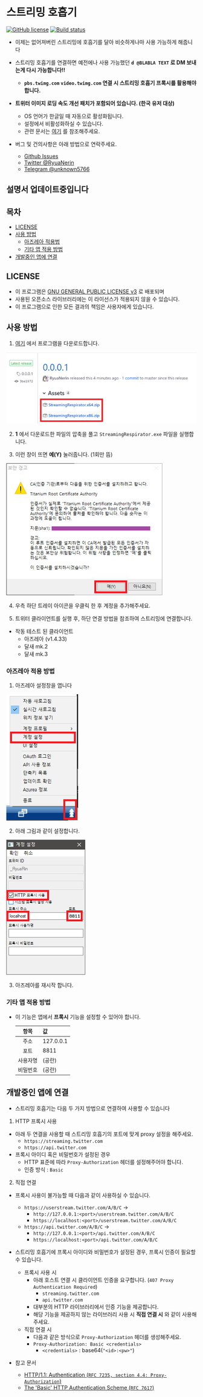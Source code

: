 # 스트리밍 호흡기

[![GitHub license](https://img.shields.io/github/license/RyuaNerin/StreamingRespirator.svg?style=flat-square)](https://github.com/RyuaNerin/StreamingRespirator/blob/master/LICENSE)
[![Build status](https://ci.appveyor.com/api/projects/status/14gd475j5omd97mn?svg=true)](https://ci.appveyor.com/project/RyuaNerin/streamingrespirator)

- 이제는 없어져버린 스트리밍에 호흡기를 달아 비슷하게나마 사용 가능하게 해줍니다

- 스트리밍 호흡기를 연결하면 예전에나 사용 가능했던 **`d @BLABLA TEXT` 로 DM 보내는게 다시 가능합니다!!**
  - **`pbs.twimg.com` `video.twimg.com` 연결 시 스트리밍 호흡기 프록시를 활용해야 합니다.**

- **트위터 이미지 로딩 속도 개선 패치가 포함되어 있습니다. (한국 유저 대상)**
  - OS 언어가 한글일 때 자동으로 활성화됩니다.
  - 설정에서 비활성화하실 수 있습니다.
  - 관련 문서는 [여기](https://github.com/RyuaNerin/DNS-For-Twimg) 를 참조해주세요.

- 버그 및 건의사항은 아래 방법으로 연락주세요.
  - [Github Issues](https://github.com/RyuaNerin/StreamingRespirator/issues)
  - [Twitter @RyuaNerin](https://twitter.com/RyuaNerin)
  - [Telegram @unknown5766](https://t.me/unknown5766)

## 설명서 업데이트중입니다

## 목차

- [LICENSE](#license)
- [사용 방법](#사용-방법)
  - [아즈레아 적용법](#아즈레아-적용-방법)
  - [기타 앱 적용 방법](#기타-앱-적용-방법)
- [개발중인 앱에 연결](#개발중인-앱에-연결)


## LICENSE

- 이 프로그램은 [GNU GENERAL PUBLIC LICENSE v3](LICENSE) 로 배포되며
- 사용된 오픈소스 라이브러리에는 이 라이선스가 적용되지 않을 수 있습니다.
- 이 프로그램으로 인한 모든 결과의 책임은 사용자에게 있습니다.

## 사용 방법

1. [여기](https://github.com/RyuaNerin/StreamingRespirator/releases/latest) 에서 프로그램을 다운로드합니다.

  ![](docs/1.png)

2. **1** 에서 다운로드한 파일의 압축을 풀고 `StreamingRespirator.exe` 파일을 실행합니다.

3. 이런 창이 뜨면 **예(Y)** 눌러줍니다. (1회만 뜸)

  ![](docs/3.png)

4. 우측 하단 트레이 아이콘을 우클릭 한 후 계정을 추가해주세요.

5. 트위터 클라이언트를 실행 후, 하단 연결 방법을 참조하여 스트리밍에 연결합니다.

- 작동 테스트 된 클라이언트
  - 아즈레아 (v1.4.33)
  - 달새 mk.2
  - 달새 mk.3

### 아즈레아 적용 방법

1. 아즈레아 설정창을 엽니다

  ![](docs/azurea-way1-2.png)

2. 아래 그림과 같이 설정합니다.

  ![](docs/azurea-way1-3.png)

3. 아즈레아를 재시작 합니다.

### 기타 앱 적용 방법

- 이 기능은 앱에서 **프록시** 기능을 설정할 수 있어야 합니다.

  |항목|값|
  |:-:|---|
  |주소|127.0.0.1|
  |포트|8811|
  |사용자명|(공란)|
  |비밀번호|(공란)|

## 개발중인 앱에 연결

- 스트리밍 호흡기는 다음 두 가지 방법으로 연결하여 사용할 수 있습니다
1. HTTP 프록시 사용
  - 아래 두 연결을 사용할 때 스트리밍 호흡기의 포트에 맞게 proxy 설정을 해주세요.
  	- `https://streaming.twitter.com`
    - `https://api.twitter.com`
  - 프록시 아이디 혹은 비밀번호가 설정된 경우
    - HTTP 표준에 따라 `Proxy-Authorization` 헤더를 설정해주어야 합니다.
    - 인증 방식 : `Basic`

2. 직접 연결
  - 프록시 사용이 불가능할 때 다음과 같이 사용하실 수 있습니다.
    - `https://userstream.twitter.com/A/B/C` →
      - `http://127.0.0.1:<port>/userstream.twitter.com/A/B/C`
      - `https://localhost:<port>/userstream.twitter.com/A/B/C`
    - `https://api.twitter.com/A/B/C` →
      - `http://127.0.0.1:<port>/api.twitter.com/A/B/C`
      - `https://localhost:<port>/api.twitter.com/A/B/C`


- 스트리밍 호흡기에 프록시 아이디와 비밀번호가 설정된 경우, 프록시 인증이 필요할 수 있습니다.
  - 프록시 사용 시
    - 아래 호스트 연결 시 클라이언트 인증을 요구합니다. (`407 Proxy Authentication Required`)
      - `streaming.twitter.com`
      - `api.twitter.com` 
    - 대부분의 HTTP 라이브러리에서 인증 기능을 제공합니다.
    - 해당 기능을 제공하지 않는 라이브러리 사용 시 **직접 연결 시** 와 같이 사용해주세요.
  - 직접 연결 시
    - 다음과 같은 방식으로 `Proxy-Authorization` 헤더를 생성해주세요.
    - `Proxy-Authorization: Basic <credentials>`
      - `<credentials>` : base64(`"<id>:<pw>"`)

- 참고 문서
  -  [	HTTP/1.1: Authentication (`RFC 7235, section 4.4: Proxy-Authorization`)](https://tools.ietf.org/html/rfc7235#section-4.4)
  -  [	The 'Basic' HTTP Authentication Scheme (`RFC 7617`)](https://tools.ietf.org/html/rfc7617) 
